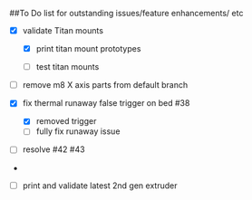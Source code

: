 ##To Do list for outstanding issues/feature enhancements/ etc

- [x] validate Titan mounts

     - [x] print titan mount prototypes
     - [ ] test titan mounts
     
     
- [ ] remove m8 X axis parts from default branch

- [x] fix thermal runaway false trigger on bed #38
     - [x] removed trigger
     - [ ] fully fix runaway issue
- [ ] resolve #42 #43
- 
- [ ] print and validate latest 2nd gen extruder


